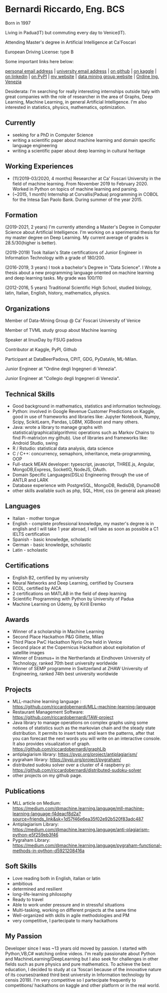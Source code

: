 # Bernardi Riccardo, Eng. BCS

Born in 1997

Living in Padua(IT) but commuting every day to Venice(IT).

Attending Master's degree in Artificial Intelligence at Ca'Foscari

European Driving License: type B

Some important links here below:

<div id="webaddress">
<a href="riccardo.bernardi@rocketmail.com">personal email address</a>
| <a href="864018@stud.unive.it">university email address</a> 
| <a href="https://github.com/riccardobernardi">on github</a>
| <a href="https://www.kaggle.com/bernifix">on kaggle</a>
| <a href="https://www.linkedin.com/in/riccardobernardi/">on linkedin</a>
| <a href = "https://pypi.org/user/riccardobernardi/">on PyPI</a>
<!--| <a href = "https://riccardobernardi97.wordpress.com/">my website</a> -->
| <a href = "https://riccardobernardi97.github.io/">my website</a>
| <a href = "https://sites.google.com/unive.it/data-mining-group/people">data mining group 
 website</a>
| <a href = "http://www.ordineingegneri.ve.it/utenti_3/albo/scheda.php?matricola=B_54">Ordine Ing. Venezia</a>
</div>


Desiderata: I'm searching for really interesting internships outside Italy with great companies with the role of researcher in the area of Graphs, Deep Learning, Machine Learning, in general Artificial Intelligence. I'm also interested in statistics, physics, mathematics, optimization.

## Currently

- seeking for a PhD in Computer Science
- writing a scientific paper about machine learning and domain specific language engineering
- writing a scientific paper about deep learning in cultural heritage

## Working Experiences

- (11/2019-03/2020, 4 months) Researcher at Ca' Foscari University in the field of machine learning. From November 2019 to February 2020. Worked in Python on topics of machine learning and parsing.
- (~2015, 1 month) Internship at Corvallis(Padua) programming in COBOL for the Intesa San Paolo Bank. During summer of the year 2015.

## Formation

(2019-2021, 2 years) I'm currently attending a Master's Degree in Computer Science about Artificial Intelligence. I'm working on a sperimental thesis for my master degree on Deep Learning. My current average of grades is 28.5/30(higher is better).

(2019-2019) Took Italian's State certifications of Junior Engineer in Information Technology with a grade of 180/200.

(2016-2019, 3 years) I took a bachelor's Degree in "Data Science".  I Wrote a thesis about a new programming language oriented on machine learning and deep learning tasks. My grade was 100/110

(2012-2016, 5 years) Traditional Scientific High School, studied biology, latin, Italian, English, history, mathematics, physics.

## Organizations

Member of Data-Mining Group @ Ca' Foscari University of Venice

Member of TVML study group about Machine learning

Speaker at linuxDay by FSUG padova

Contributor at Kaggle, PyPI, Github

Participant at DataBeerPadova, CPIT, GDG, PyDataVe, ML-Milan.

Junior Engineer at  "Ordine degli Ingegneri di Venezia".

Junior Engineer at  "Collegio degli Ingegneri di Venezia".

## Technical Skills

- Good background in mathematics, statistics and information technology.
- Python: involved in Google Revenue Customer Predictions on Kaggle, good in use of frameworks and libraries like: Jupyter Notebook, Numpy, Scipy, ScikitLearn, Pandas, LGBM, XGBoost and many others.
- Java: wrote a library to manage graphs with statistical/graphical/algorithmic operations such as Markov Chains to find Pi-matrix(on my github). Use of libraries and frameworks like: Android Studio, swing
- R / Rstudio: statistical data analysis, data science
- C / C++: concurrency, semaphors, inheritance, meta-programming, OOP
- Full-stack MEAN developer: typescript, javascript, THREE.js, Angular, MongoDB,Express, SocketIO, NodeJS, OAuth.
- Domain Specific Languages(DSLs) Engineering through the use of ANTLR and LARK
- Database experience with PostgreSQL, MongoDB, RedisDB, DynamoDB
- other skills available such as php, SQL, Html, css (in general ask please)

## Languages

- Italian - mother tongue
- English - complete professional knowledge, my master's degree is in english and I will take 1 year abroad, I will take as soon as possible a C1 IELTS certification
- Spanish - basic knowledge, scholastic
- German - basic knowledge, scholastic
- Latin - scholastic

## Certifications

- English B2, certified by my university
- Neural Networks and Deep Learning, certified by Coursera
- ECDL, certified by AICA
- 2 certifications on MATLAB in the field of deep learning
- Scientific Programming with Python by University of Padua
- Machine Learning on Udemy, by Kirill Eremko

## Awards

- Winner of a scholarship in Machine Learning
- Second Place Hackathon P&G Gillette, Milan
- Third Place PwC Hackathon Nyrio One held in Venice
- Second place at the Copernicus Hackathon about exploitation of satellite images
- Winner of Erasmus+ in the Nertherlands at Eindhoven University of Technology, ranked 70th best university worldwide
- Winner of SEMP programme in Switzerland at ZHAW University of Engineering, ranked 74th best university worldwide

## Projects

- MLL-machine learning language : https://github.com/riccardobernardi/MLL-machine-learning-language
- Restaurant Management Software: https://github.com/riccardobernardi/TAW-project
- Java library to manage operations on complex graphs using some notions of statistics such as the markovian chain and the steady state distribution. It permits to insert texts and learn the patterns, after that you can forecast the next words you will write on an interactive console. It also provides visualization of graph. https://github.com/riccardobernardi/graphLib
- antiplagiarism library: https://pypi.org/project/antiplagiarism/
- pygraham library: https://pypi.org/project/pygraham/
- distributed sudoku solver over a cluster of 4 raspberry pi: https://github.com/riccardobernardi/distributed-sudoku-solver
- other projects on my github page.

## Publications

- MLL article on Medium: https://medium.com/@machine.learning.language/mll-machine-learning-language-f4deacf8d2a?source=friends_link&sk=1d57f46e6ea35f02e92b520f83adc487
- Antiplagiarism Library: https://medium.com/@machine.learning.language/anti-plagiarism-python-e5f259eb3f46
- Pygraham Library: https://medium.com/@machine.learning.language/pygraham-functional-methods-in-python-d5921208416a

## Soft Skills

- Love reading both in English, italian or latin
- ambitious
- determined and resilient
- long-life-learning philosophy
- Ready to travel
- Able to work under pressure and in stressful situations
- Multi-tasking, working on different projects at the same time
- Well-organized with skills in agile methodologies and PM
- very competitive, I partecipate to many hackathons

## My Passion

Developer since I was ~13 years old moved by passion. I started with Python,VB,C# watching online videos. I'm really passionate about Python and MachineLearning/DeepLearning but I also seek for challenges in other fields such as pure physics and pure mathematics. To achieve the best education, I decided to study at ca 'foscari because of the innovative nature of its courses(ranked third best university in Information technology by censis 2019).  I'm very competitive so I partecipate frequently to competitions/ hackathons on kaggle and other platform or in the real world.